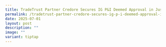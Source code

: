```yaml
---
title: TradeTrust Partner Credore Secures IG P&I Deemed Approval in Just Over 40 Days
permalink: /tradetrust-partner-credore-secures-ig-p-i-deemed-approval-in-just-over-40-days/
date: 2025-07-01
layout: post
description: ""
image: ""
variant: tiptap
---
```

